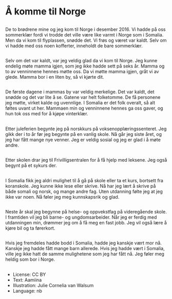# Å komme til Norge

##
De to brødrene mine og jeg kom til Norge i desember 2016. Vi hadde på oss sommerklær fordi vi trodde det ville være like varmt i Norge som i Somalia. Men da vi kom til flyplassen, snødde det. Vi frøs og været var kaldt. Selv om vi hadde med oss noen kofferter, inneholdt de bare sommerklær.

##
Selv om det var kaldt, var jeg veldig glad da vi kom til Norge. Jeg kunne endelig møte mamma igjen, som jeg ikke hadde sett på seks år. Mamma og to av venninnene hennes møtte oss. Da vi møtte mamma igjen, gråt vi av glede. Mamma bor i en liten by, så vi kjørte dit.

##
De første dagene i mammas by var veldig merkelige. Det var kaldt, det snødde og det var lite å se. Gatene var helt folketomme. De få personene jeg møtte, virket kalde og uvennlige. I Somalia er det folk overalt, så alt føltes uvant ut her. Mammaen min og venninnene hennes ga oss gaver, og hun tok oss med for å kjøpe vinterklær.

##
Etter juleferien begynte jeg på norskkurs på voksenopplæringssenteret. Jeg gikk der i to år før jeg begynte på en vanlig skole. Nå går jeg siste året, og jeg har fått mange nye venner. Jeg er veldig sosial og jeg er glad i å møte andre.

##
Etter skolen drar jeg til Frivilligsentralen for å få hjelp med leksene. Jeg også begynt på et sykurs der.

##
I Somalia fikk jeg aldri mulighet til å gå på skole eller ta et kurs, bortsett fra koranskole. Jeg kunne ikke lese eller skrive. Nå har jeg lært å skrive på både somali og norsk, og mange andre fag. Uten utdanning følte jeg at jeg ikke var noen. Nå føler jeg meg kunnskapsrik og glad.

##
Neste år skal jeg begynne på helse- og oppvekstfag på videregående skole. I framtiden vil jeg bli barne- og ungdomsarbeider. Når jeg er ferdig med utdanningen min, drømmer jeg om å få meg en fast jobb. Jeg vil også lære å kjøre bil og ta førerkort.

##
Hvis jeg fremdeles hadde bodd i Somalia, hadde jeg kanskje vært mor nå. Kanskje jeg hadde fått mange barn allerede. Hvis jeg hadde vært i Somalia, ville jeg ikke hatt de samme mulighetene som jeg har fått nå. Jeg føler meg heldig som bor i Norge.

##
* License: CC BY
* Text: Aamiina
* Illustration: Julie Cornelia van Walsum
* Language: nb
